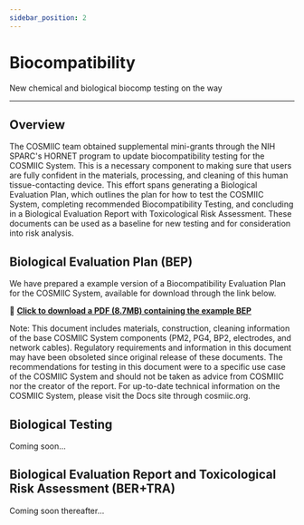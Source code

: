 ```yaml
---
sidebar_position: 2
---
```


# Biocompatibility

New chemical and biological biocomp testing on the way

---

## Overview

The COSMIIC team obtained supplemental mini-grants through the NIH SPARC's HORNET program to update biocompatibility testing for the COSMIIC System. This is a necessary component to making sure that users are fully confident in the materials, processing, and cleaning of this human tissue-contacting device. This effort spans generating a Biological Evaluation Plan, which outlines the plan for how to test the COSMIIC System, completing recommended Biocompatibility Testing, and concluding in a Biological Evaluation Report with Toxicological Risk Assessment. These documents can be used as a baseline for new testing and for consideration into risk analysis.

## Biological Evaluation Plan (BEP)

We have prepared a example version of a Biocompatibility Evaluation Plan for the COSMIIC System, available for download through the link below.

:file_folder: **[Click to download a PDF (8.7MB) containing the example BEP](./img/OS-Example-BEP.pdf)**

Note: This document includes materials, construction, cleaning information of the base COSMIIC System components (PM2, PG4, BP2, electrodes, and network cables). Regulatory requirements and information in this document may have been obsoleted since original release of these documents. The recommendations for testing in this document were to a specific use case of the COSMIIC System and should not be taken as advice from COSMIIC nor the creator of the report. For up-to-date technical information on the COSMIIC System, please visit the Docs site through cosmiic.org.

## Biological Testing

Coming soon...

## Biological Evaluation Report and Toxicological Risk Assessment (BER+TRA)

Coming soon thereafter...